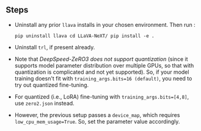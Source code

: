 ## Steps

- Uninstall any prior `llava` installs in your chosen environment. Then run :

    `
        pip uninstall llava
        cd LLaVA-NeXT/
        pip install -e .
    `
- Uninstall `trl`, if present already. 
- Note that *DeepSpeed-ZeRO3 does not support quantization* (since it supports model parameter distribution over multiple GPUs, so that with quantization is complicated and not yet supported). So, if your model training doesn't fit with `training_args.bits=16 (default)`, you need to try out quantized fine-tuning. 

- For quantized (i.e., LoRA) fine-tuning with `training_args.bits=[4,8]`, use `zero2.json` instead.
- However, the previous setup passes a `device_map`, which requires `low_cpu_mem_usage=True`. So, set the parameter value accordingly.
